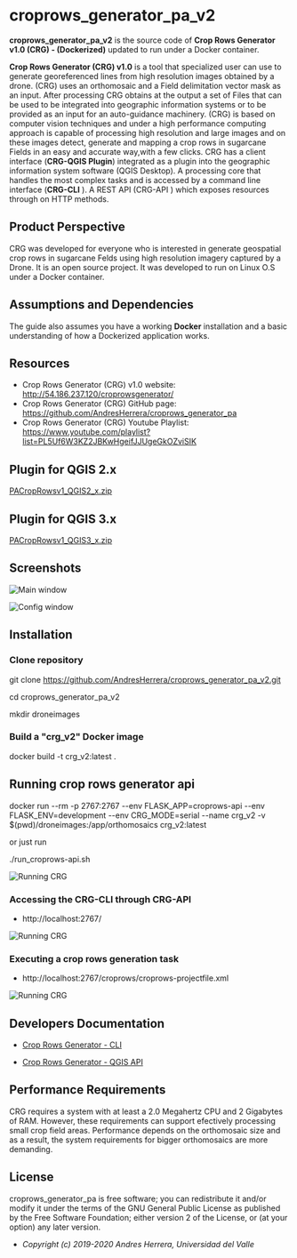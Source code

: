 # croprows_generator_pa_v2

**croprows_generator_pa_v2** is the source code of **Crop Rows Generator v1.0 (CRG) - (Dockerized)**  updated to run under a Docker container.

**Crop Rows Generator (CRG) v1.0** is a tool that specialized user can use to generate georeferenced lines from high resolution images obtained by a drone. (CRG) uses an orthomosaic and a Field delimitation vector mask as an input. After processing CRG obtains at the output a set of Files that can be used to be integrated into geographic information systems or to be provided as an input for an auto-guidance machinery. (CRG) is based on computer vision techniques and under a high performance computing approach is capable of processing high resolution and large images and on these images detect, generate and mapping a crop rows in sugarcane Fields in an easy and accurate way,with a few clicks. CRG has a client interface (**CRG-QGIS Plugin**) integrated as a plugin into the geographic information system software (QGIS Desktop). A processing core that handles the most complex tasks and is accessed by a command line interface (**CRG-CLI** ). A REST API (CRG-API ) which exposes resources through on HTTP methods.

## Product Perspective

CRG was developed for everyone who is interested in generate geospatial crop rows in sugarcane Felds using high resolution imagery captured by a Drone. It is an open source project. It was developed to run on Linux O.S under a Docker container.

## Assumptions and Dependencies

The guide also assumes you have a working **Docker**  installation and a basic understanding of how a Dockerized application works.

## Resources

- Crop Rows Generator (CRG) v1.0 website:
http://54.186.237.120/croprowsgenerator/
- Crop Rows Generator (CRG) GitHub page:
https://github.com/AndresHerrera/croprows_generator_pa
- Crop Rows Generator (CRG) Youtube Playlist:
https://www.youtube.com/playlist?list=PL5Uf6W3KZ2JBKwHgeifJJUgeGkOZviSIK

## Plugin for QGIS 2.x

[PACropRowsv1_QGIS2_x.zip](croprows-qgis-plugin/PACropRowsv1_QGIS2_x.zip)

## Plugin for QGIS 3.x

[PACropRowsv1_QGIS3_x.zip](croprows-qgis-plugin/PACropRowsv1_QGIS3_x.zip)

## Screenshots 
![Main window](screenshot1.png)

![Config window](screenshot2.png)

## Installation

### Clone repository

git clone https://github.com/AndresHerrera/croprows_generator_pa_v2.git

cd croprows_generator_pa_v2

mkdir droneimages

### Build a "crg_v2" Docker image 

docker build -t crg_v2:latest .

## Running crop rows generator api

docker run --rm -p 2767:2767 --env FLASK_APP=croprows-api --env FLASK_ENV=development --env CRG_MODE=serial --name crg_v2 -v $(pwd)/droneimages:/app/orthomosaics crg_v2:latest

or just run 

./run_croprows-api.sh

![Running CRG](screenshot3.png)

### Accessing the CRG-CLI through CRG-API

* http://localhost:2767/

![Running CRG](screenshot4.png)

### Executing a crop rows generation task

* http://localhost:2767/croprows/croprows-projectfile.xml

![Running CRG](screenshot5.png)

## Developers Documentation

- [Crop Rows Generator - CLI](http://54.186.237.120/croprowsgenerator/crg_cli/html/index.html)

- [Crop Rows Generator - QGIS API](http://54.186.237.120/croprowsgenerator/crg_plugin/html/index.html)

## Performance Requirements

CRG requires a system with at least a 2.0 Megahertz CPU and 2 Gigabytes of RAM. However, these requirements can support efectively processing small crop field areas. Performance depends on the orthomosaic size and as a result, the system requirements for bigger orthomosaics are more demanding.

## License

croprows_generator_pa is free software; you can redistribute it and/or modify it under the terms of the GNU General Public License as published by the Free Software Foundation; either version 2 of the License, or (at your option) any later version.

* <em>Copyright (c) 2019-2020 Andres Herrera, Universidad del Valle</em>
